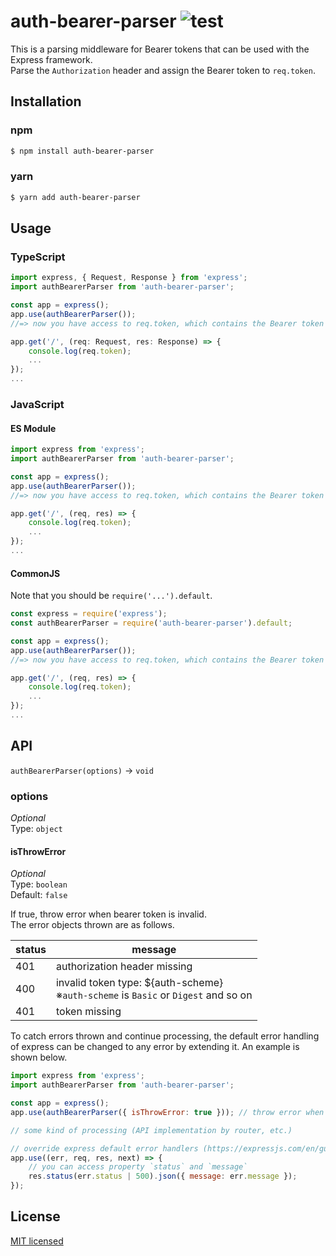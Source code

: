# auth-bearer-parser ![test](https://github.com/yutak23/auth-bearer-parser/actions/workflows/test.yaml/badge.svg)

This is a parsing middleware for Bearer tokens that can be used with the Express framework.  
Parse the `Authorization` header and assign the Bearer token to `req.token`.

## Installation

### npm

```sh
$ npm install auth-bearer-parser
```

### yarn

```sh
$ yarn add auth-bearer-parser
```

## Usage

### TypeScript

```ts
import express, { Request, Response } from 'express';
import authBearerParser from 'auth-bearer-parser';

const app = express();
app.use(authBearerParser());
//=> now you have access to req.token, which contains the Bearer token

app.get('/', (req: Request, res: Response) => {
	console.log(req.token);
	...
});
...
```

### JavaScript

#### ES Module

```js
import express from 'express';
import authBearerParser from 'auth-bearer-parser';

const app = express();
app.use(authBearerParser());
//=> now you have access to req.token, which contains the Bearer token

app.get('/', (req, res) => {
	console.log(req.token);
	...
});
...
```

#### CommonJS

Note that you should be `require('...').default`.

```js
const express = require('express');
const authBearerParser = require('auth-bearer-parser').default;

const app = express();
app.use(authBearerParser());
//=> now you have access to req.token, which contains the Bearer token

app.get('/', (req, res) => {
	console.log(req.token);
	...
});
...
```

## API

`authBearerParser(options)` -> `void`

### options

_Optional_  
Type: `object`

#### isThrowError

_Optional_  
Type: `boolean`  
Default: `false`

If true, throw error when bearer token is invalid.  
The error objects thrown are as follows.

| status | message                                                                               |
| ------ | ------------------------------------------------------------------------------------- |
| 401    | authorization header missing                                                          |
| 400    | invalid token type: ${auth-scheme}<br>※`auth-scheme` is `Basic` or `Digest` and so on |
| 401    | token missing                                                                         |

To catch errors thrown and continue processing, the default error handling of express can be changed to any error by extending it. An example is shown below.

```js
import express from 'express';
import authBearerParser from 'auth-bearer-parser';

const app = express();
app.use(authBearerParser({ isThrowError: true })); // throw error when bearer token is invalid

// some kind of processing (API implementation by router, etc.)

// override express default error handlers (https://expressjs.com/en/guide/error-handling.html#writing-error-handlers)
app.use((err, req, res, next) => {
	// you can access property `status` and `message`
	res.status(err.status | 500).json({ message: err.message });
});
```

## License

[MIT licensed](./LICENSE)
